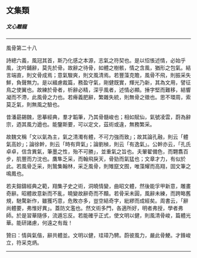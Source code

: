 

## 文集類

##### 文心雕龍

* * *

風骨第二十八

詩總六義，風冠其首，斯乃化感之本源，志氣之符契也。是以怊悵述情，必始乎風，沈吟鋪辭，莫先於骨。故辭之待骨，如體之樹骸，情之含風，猶形之包氣。結言端直，則文骨成焉；意氣駿爽，則文風清焉。若豐藻克贍，風骨不飛，則振采失鮮，負聲無力。是以綴慮裁篇，務盈守氣，剛健既實，輝光乃新，其為文用，譬征鳥之使翼也。故練於骨者，析辭必精，深乎風者，述情必顯。捶字堅而難移，結響凝而不滯，此風骨之力也。若瘠義肥辭，繁雜失統，則無骨之徵也。思不環周，索莫乏氣，則無風之驗也。

昔潘勗錫魏，思摹經典，羣才韜筆，乃其骨髓峻也；相如賦仙，氣號凌雲，蔚為辭宗，迺其風力遒也。能鑒斯要，可以定文，茲術或違，無務繁采。

故魏文稱「文以氣為主，氣之清濁有體，不可力強而致」；故其論孔融，則云「體氣高妙」；論徐幹，則云「時有齊氣」；論劉楨，則云「有逸氣」。公幹亦云，「孔氏卓卓，信含異氣，筆墨之性，殆不可勝」，並重氣之旨也。夫翬翟備色，而翾翥百步，肌豐而力沈也。鷹隼乏采，而翰飛戾天，骨勁而氣猛也；文章才力，有似於此。若風骨乏采，則鷙集翰林，采乏風骨，則雉竄文囿，唯藻耀而高翔，固文筆之鳴鳳也。

若夫鎔鑄經典之範，翔集子史之術，洞曉情變，曲昭文體，然後能孚甲新意，雕畫奇辭。昭體故意新而不亂，曉變故辭奇而不黷。若骨采未圓，風辭未練，而跨略舊規，馳騖新作，雖獲巧意，危敗亦多，豈空結奇字，紕繆而成經矣。周書云，「辭尚體要，弗惟好異」。蓋防文濫也。然文術多門，各適所好，明者弗授，學者弗師。於是習華隨侈，流遁忘反。若能確乎正式，使文明以健，則風清骨峻，篇體光華。能研諸慮，何遠之有哉！

贊曰：情與氣偕，辭共體並。文明以健，珪璋乃騁。蔚彼風力，嚴此骨鯁。才鋒峻立，符采克炳。

* * *

